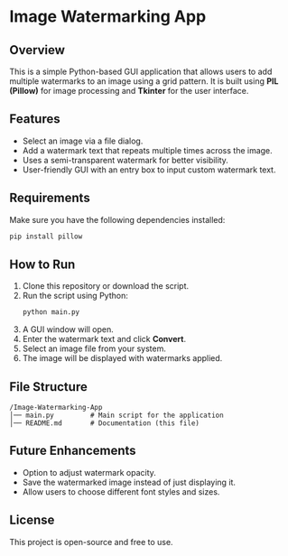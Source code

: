 # Image Watermarking App

## Overview
This is a simple Python-based GUI application that allows users to add multiple watermarks to an image using a grid pattern. It is built using **PIL (Pillow)** for image processing and **Tkinter** for the user interface.

## Features
- Select an image via a file dialog.
- Add a watermark text that repeats multiple times across the image.
- Uses a semi-transparent watermark for better visibility.
- User-friendly GUI with an entry box to input custom watermark text.

## Requirements
Make sure you have the following dependencies installed:
```sh
pip install pillow
```

## How to Run
1. Clone this repository or download the script.
2. Run the script using Python:
   ```sh
   python main.py
   ```
3. A GUI window will open.
4. Enter the watermark text and click **Convert**.
5. Select an image file from your system.
6. The image will be displayed with watermarks applied.

## File Structure
```
/Image-Watermarking-App
│── main.py         # Main script for the application
│── README.md       # Documentation (this file)
```

## Future Enhancements
- Option to adjust watermark opacity.
- Save the watermarked image instead of just displaying it.
- Allow users to choose different font styles and sizes.

## License
This project is open-source and free to use.

